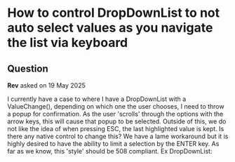 # How to control DropDownList to not auto select values as you navigate the list via keyboard

## Question

**Rev** asked on 19 May 2025

I currently have a case to where I have a DropDownList with a ValueChange(), depending on which one the user chooses, I need to throw a popup for confirmation. As the user 'scrolls' through the options with the arrow keys, this will cause that popup to be selected. Outside of this, we do not like the idea of when pressing ESC, the last highlighted value is kept. Is there any native control to change this? We have a lame workaround but it is highly desired to have the ability to limit a selection by the ENTER key. As far as we know, this 'style' should be 508 compliant. Ex DropDownList: <TelerikDropDownList Value="@cart.brand" Id="brand_dropdown" Data="@Organizations" ValueField="Name" TextField="Name" DefaultText=" " Width="100%" TValue="string" TItem="BrandViewModel" ValueExpression="@(()=> cart.brand)" ValueChanged="@((e)=> HandleSelectBrand(e))"> </TelerikDropDownList>
